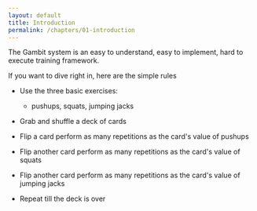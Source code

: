 ```yaml
---
layout: default
title: Introduction
permalink: /chapters/01-introduction
---
```


The Gambit system is an easy to understand, easy to implement, hard to execute training framework.

If you want to dive right in, here are the simple rules

- Use the three basic exercises:

  - pushups, squats, jumping jacks

- Grab and shuffle a deck of cards
- Flip a card perform as many repetitions as the card's value of pushups
- Flip another card perform as many repetitions as the card's value of squats
- Flip another card perform as many repetitions as the card's value of jumping jacks
- Repeat till the deck is over
